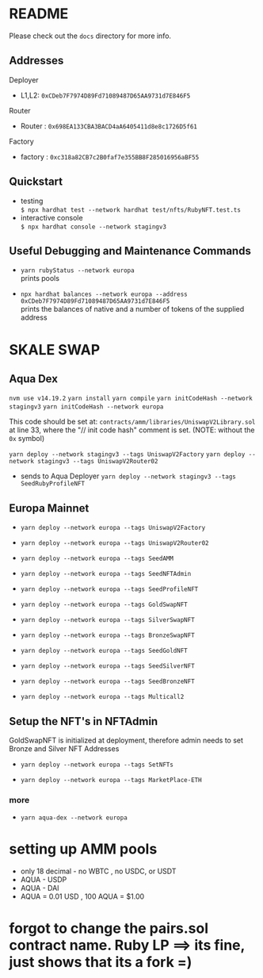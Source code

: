 # README

Please check out the `docs` directory for more info.

## Addresses

Deployer
* L1,L2: `0xCDeb7F7974D89Fd71089487D65AA9731d7E846F5`

Router
* Router : `0x698EA133CBA3BACD4aA6405411d8e8c1726D5f61`

Factory
* factory : `0xc318a82CB7c2B0faf7e355BB8F285016956aBF55`


## Quickstart

* testing  
  `$ npx hardhat test --network hardhat test/nfts/RubyNFT.test.ts`
* interactive console  
  `$ npx hardhat console --network stagingv3`

## Useful Debugging and Maintenance Commands

* `yarn rubyStatus --network europa`  
  prints pools 

* `npx hardhat balances --network europa --address 0xCDeb7F7974D89Fd71089487D65AA9731d7E846F5`  
  prints the balances of native and a number of tokens of the supplied address




# SKALE SWAP 



## Aqua Dex 
```nvm use v14.19.2```
```yarn install```
```yarn compile```
```yarn initCodeHash --network stagingv3```
```yarn initCodeHash --network europa```

This code should be set at: `contracts/amm/libraries/UniswapV2Library.sol` at line 33, where the "// init code hash" comment is set. (NOTE: without the `0x` symbol)

```yarn deploy --network stagingv3 --tags UniswapV2Factory```
```yarn deploy --network stagingv3 --tags UniswapV2Router02```

- sends to Aqua Deployer
```yarn deploy --network stagingv3 --tags SeedRubyProfileNFT```

## Europa Mainnet 
- ```yarn deploy --network europa --tags UniswapV2Factory```
- ```yarn deploy --network europa --tags UniswapV2Router02```
- ```yarn deploy --network europa --tags SeedAMM```
- ```yarn deploy --network europa --tags SeedNFTAdmin```
- ```yarn deploy --network europa --tags SeedProfileNFT```
- ```yarn deploy --network europa --tags GoldSwapNFT```
- ```yarn deploy --network europa --tags SilverSwapNFT```
- ```yarn deploy --network europa --tags BronzeSwapNFT```

- ```yarn deploy --network europa --tags SeedGoldNFT```
- ```yarn deploy --network europa --tags SeedSilverNFT```
- ```yarn deploy --network europa --tags SeedBronzeNFT```

- ```yarn deploy --network europa --tags Multicall2```

## Setup the NFT's in NFTAdmin
GoldSwapNFT is initialized at deployment, therefore admin needs to set Bronze and Silver NFT Addresses 
- ```yarn deploy --network europa --tags SetNFTs```

- ```yarn deploy --network europa --tags MarketPlace-ETH```

### more 


- ```yarn aqua-dex --network europa```


# setting up AMM pools 
- only 18 decimal - no WBTC , no USDC, or USDT 
- AQUA - USDP 
- AQUA - DAI 
- AQUA = 0.01 USD , 100 AQUA = $1.00 

# forgot to change the pairs.sol contract name. Ruby LP ==> its fine, just shows that its a fork =) 


